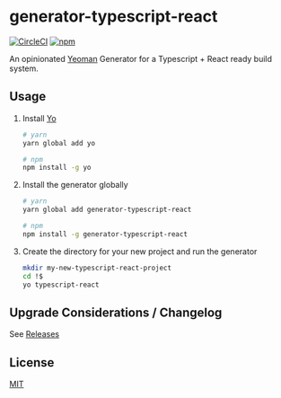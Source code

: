 # generator-typescript-react
[![CircleCI](https://img.shields.io/circleci/project/github/nomcopter/generator-typescript-react/master.svg)](https://circleci.com/gh/nomcopter/generator-typescript-react)
[![npm](https://img.shields.io/npm/v/generator-typescript-react.svg)](https://www.npmjs.com/package/generator-typescript-react)

An opinionated [Yeoman](http://yeoman.io/) Generator for a Typescript + React ready build system.

## Usage

1. Install [Yo](http://yeoman.io/)

    ```bash
    # yarn
    yarn global add yo

    # npm
    npm install -g yo
    ```
1. Install the generator globally

    ```bash
    # yarn
    yarn global add generator-typescript-react

    # npm
    npm install -g generator-typescript-react
    ```
1. Create the directory for your new project and run the generator

    ```bash
    mkdir my-new-typescript-react-project
    cd !$
    yo typescript-react
    ```

## Upgrade Considerations / Changelog

See [Releases](https://github.com/palantir/react-mosaic/releases)

## License
[MIT](./LICENSE)
